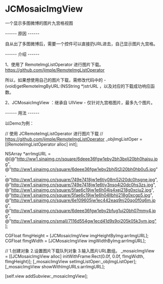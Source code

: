 JCMosaicImgView
===============

一个显示多图微博的图片九宫格视图

------ 原因 ------

自从出了多图微博后，需要一个控件可以直接扔URL进去，自己显示图片九宫格。

------ 介绍 ------

1、使用了 RemoteImgListOperator 进行图片下载。 https://github.com/jimple/RemoteImgListOperator

所以，如果想使用自己的图片下载，需修改代码中的 - (void)getRemoteImgByURL:(NSString *)strURL ，以及对应的下载成功响应函数。

2、JCMosaicImgView ：继承自 UIView - 仅针对九宫格图片，最多九个图片。

------ 用法 ------

以Demo为例：

// 使用 JCRemoteImgListOperator 进行图片下载
// https://github.com/jimple/RemoteImgListOperator
_objImgListOper = [[RemoteImgListOperator alloc] init];

NSArray *arrImgURL = @[@"http://ww1.sinaimg.cn/square/6deee36fgw1eby2bh3bxlj20bh0hajsu.jpg",
                       @"http://ww1.sinaimg.cn/square/6deee36fgw1eby2bhj5t2j20bh0hb0u5.jpg",
                       @"http://ww1.sinaimg.cn/square/749e7418jw1e6tiy08m52j20dc0hsgne.jpg",
                       @"http://ww1.sinaimg.cn/square/749e7418jw1e6tiy3nso4j20dc0hs3zs.jpg",
                       @"http://ww1.sinaimg.cn/square/5fae6c19jw1e6h04js4xej218g0xcju2.jpg",
                       @"http://ww1.sinaimg.cn/square/5fae6c19jw1e6h04llbhjj218g0xcgp5.jpg",
                       @"http://ww1.sinaimg.cn/square/6e109605jw1ec442eaq9nj20qo0f0q6m.jpg",
                       @"http://ww1.sinaimg.cn/square/6deee36fgw1eby2bfug1uj20bh07mmy4.jpg",
                       @"http://ww1.sinaimg.cn/small/7116d554gw1ecd41d9s9oj205k05k3ym.jpg"];

CGFloat fImgHeight = [JCMosaicImgView imgHeightByImg:arrImgURL];
CGFloat fImgWidth = [JCMosaicImgView imgWidthByImg:arrImgURL];

// 1.创建对象   2.设置图片下载队列对象   3.输入图片URL数组。
_mosaicImgView = [[JCMosaicImgView alloc] initWithFrame:Rect(0.0f, 0.0f, fImgWidth, fImgHeight)];
[_mosaicImgView setImgListOper:_objImgListOper];
[_mosaicImgView showWithImgURLs:arrImgURL];

[self.view addSubview:_mosaicImgView];
